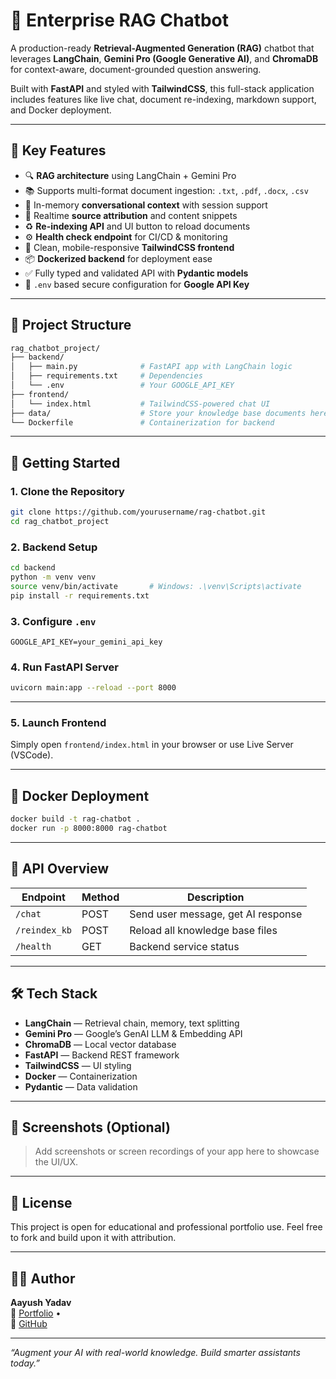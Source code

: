 # 🤖 Enterprise RAG Chatbot

A production-ready **Retrieval-Augmented Generation (RAG)** chatbot that leverages **LangChain**, **Gemini Pro (Google Generative AI)**, and **ChromaDB** for context-aware, document-grounded question answering.

Built with **FastAPI** and styled with **TailwindCSS**, this full-stack application includes features like live chat, document re-indexing, markdown support, and Docker deployment.

---

## 🧩 Key Features

- 🔍 **RAG architecture** using LangChain + Gemini Pro
- 📚 Supports multi-format document ingestion: `.txt`, `.pdf`, `.docx`, `.csv`
- 🧠 In-memory **conversational context** with session support
- 🧾 Realtime **source attribution** and content snippets
- ♻️ **Re-indexing API** and UI button to reload documents
- ⚙️ **Health check endpoint** for CI/CD & monitoring
- 📄 Clean, mobile-responsive **TailwindCSS frontend**
- 📦 **Dockerized backend** for deployment ease
- ✅ Fully typed and validated API with **Pydantic models**
- 🔐 `.env` based secure configuration for **Google API Key**

---

## 📁 Project Structure

```bash
rag_chatbot_project/
├── backend/
│   ├── main.py              # FastAPI app with LangChain logic
│   ├── requirements.txt     # Dependencies
│   └── .env                 # Your GOOGLE_API_KEY
├── frontend/
│   └── index.html           # TailwindCSS-powered chat UI
├── data/                    # Store your knowledge base documents here
└── Dockerfile               # Containerization for backend
```

---

## 🚀 Getting Started

### 1. Clone the Repository

```bash
git clone https://github.com/yourusername/rag-chatbot.git
cd rag_chatbot_project
```

### 2. Backend Setup

```bash
cd backend
python -m venv venv
source venv/bin/activate       # Windows: .\venv\Scripts\activate
pip install -r requirements.txt
```

### 3. Configure `.env`

```
GOOGLE_API_KEY=your_gemini_api_key
```

### 4. Run FastAPI Server

```bash
uvicorn main:app --reload --port 8000
```

---

### 5. Launch Frontend

Simply open `frontend/index.html` in your browser or use Live Server (VSCode).

---

## 🐳 Docker Deployment

```bash
docker build -t rag-chatbot .
docker run -p 8000:8000 rag-chatbot
```

---

## 🔌 API Overview

| Endpoint        | Method | Description                        |
|-----------------|--------|------------------------------------|
| `/chat`         | POST   | Send user message, get AI response |
| `/reindex_kb`   | POST   | Reload all knowledge base files    |
| `/health`       | GET    | Backend service status             |

---

## 🛠 Tech Stack

- **LangChain** — Retrieval chain, memory, text splitting
- **Gemini Pro** — Google’s GenAI LLM & Embedding API
- **ChromaDB** — Local vector database
- **FastAPI** — Backend REST framework
- **TailwindCSS** — UI styling
- **Docker** — Containerization
- **Pydantic** — Data validation

---

## 📸 Screenshots (Optional)

> Add screenshots or screen recordings of your app here to showcase the UI/UX.

---

## 📜 License

This project is open for educational and professional portfolio use. Feel free to fork and build upon it with attribution.

---

## 👨‍💻 Author

**Aayush Yadav**  
🔗 [Portfolio](https://adarsh-portfolio-green.vercel.app/) •  
🐙 [GitHub](https://github.com/adarshdivase)

---

_“Augment your AI with real-world knowledge. Build smarter assistants today.”_
